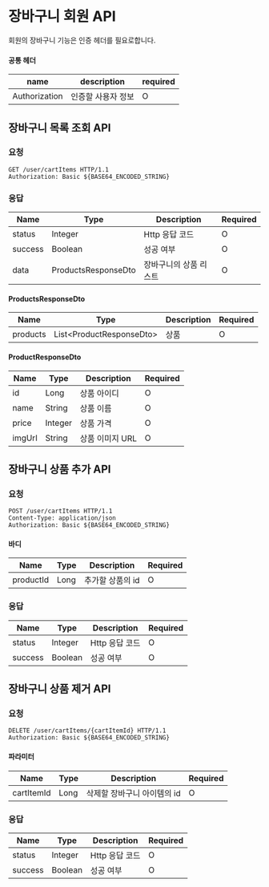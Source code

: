 # 장바구니 회원 API

회원의 장바구니 기능은 인증 헤더를 필요로합니다.

#### 공통 헤더

| name          | description | required |
|---------------|-------------|----------|
| Authorization | 인증할 사용자 정보  | O        |

## 장바구니 목록 조회 API

### 요청

```http request
GET /user/cartItems HTTP/1.1
Authorization: Basic ${BASE64_ENCODED_STRING}
```
### 응답

| Name    | Type    | Description | Required |
|---------|---------|------------|----------|
| status  | Integer | Http 응답 코드 | O|
| success | Boolean | 성공 여부      | O|
| data | ProductsResponseDto | 장바구니의 상품 리스트 | O|

#### ProductsResponseDto

| Name     | Type                       | Description | Required |
|----------|----------------------------|-------------|----------|
| products | List\<ProductResponseDto\> | 상품          | O|

#### ProductResponseDto

| Name   | Type    | Description | Required | 
|--------|---------|-------------|----------|
| id     | Long    | 상품 아이디      | O|
| name   | String  | 상품 이름       | O|
| price  | Integer | 상품 가격       | O|
| imgUrl | String  | 상품 이미지 URL  | O|

## 장바구니 상품 추가 API

### 요청

```http request
POST /user/cartItems HTTP/1.1
Content-Type: application/json
Authorization: Basic ${BASE64_ENCODED_STRING}
```

#### 바디


| Name | Type | Description | Required |
|------|------|-------------|----------|
|productId| Long| 추가할 상품의 id| O|

### 응답


| Name    | Type    | Description | Required |
|---------|---------|------------|----------|
| status  | Integer | Http 응답 코드 | O|
| success | Boolean | 성공 여부      | O|


## 장바구니 상품 제거 API

### 요청

```http request
DELETE /user/cartItems/{cartItemId} HTTP/1.1
Authorization: Basic ${BASE64_ENCODED_STRING}
```

#### 파라미터

| Name       | Type | Description      | Required |
|------------|------|------------------|----------|
| cartItemId | Long| 삭제할 장바구니 아이템의 id | O|

### 응답


| Name    | Type    | Description | Required |
|---------|---------|------------|----------|
| status  | Integer | Http 응답 코드 | O|
| success | Boolean | 성공 여부      | O|
